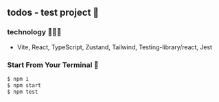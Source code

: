 ## todos - test project 📒

### technology 👨🏻‍💻
- Vite, React, TypeScript, Zustand, Tailwind, Testing-library/react, Jest


### Start From Your Terminal 🏁

```bash
$ npm i
$ npm start
$ npm test
```
